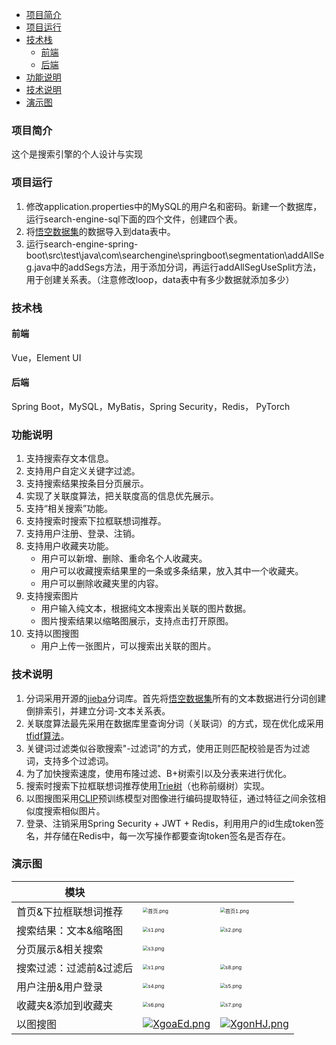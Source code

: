 - [项目简介](#项目简介)
- [项目运行](#项目运行)
- [技术栈](#技术栈)
  - [前端](#前端)
  - [后端](#后端)
- [功能说明](#功能说明)
- [技术说明](#技术说明)
- [演示图](#演示图)

### 项目简介

这个是搜索引擎的个人设计与实现

### 项目运行

1. 修改application.properties中的MySQL的用户名和密码。新建一个数据库，运行search-engine-sql下面的四个文件，创建四个表。
2. 将[悟空数据集]((https://wukong-dataset.github.io/wukong-dataset/download.html))的数据导入到data表中。
3. 运行search-engine-spring-boot\src\test\java\com\searchengine\springboot\segmentation\addAllSeg.java中的addSegs方法，用于添加分词，再运行addAllSegUseSplit方法，用于创建关系表。（注意修改loop，data表中有多少数据就添加多少）

### 技术栈

#### 前端

Vue，Element UI

#### 后端

Spring Boot，MySQL，MyBatis，Spring Security，Redis， PyTorch

### 功能说明

1. 支持搜索存文本信息。
2. 支持用户自定义关键字过滤。
3. 支持搜索结果按条目分页展示。
4. 实现了关联度算法，把关联度高的信息优先展示。
5. 支持“相关搜索”功能。
6. 支持搜索时搜索下拉框联想词推荐。
7. 支持用户注册、登录、注销。
8. 支持用户收藏夹功能。
   - 用户可以新增、删除、重命名个人收藏夹。
   - 用户可以收藏搜索结果里的一条或多条结果，放入其中一个收藏夹。
   - 用户可以删除收藏夹里的内容。
9. 支持搜索图片
   - 用户输入纯文本，根据纯文本搜索出关联的图片数据。
   - 图片搜索结果以缩略图展示，支持点击打开原图。
10. 支持以图搜图
    - 用户上传一张图片，可以搜索出关联的图片。

### 技术说明

1. 分词采用开源的[jieba](https://github.com/huaban/jieba-analysis)分词库。首先将[悟空数据集](https://wukong-dataset.github.io/wukong-dataset/download.html)所有的文本数据进行分词创建倒排索引，并建立分词-文本关系表。
2. 关联度算法最先采用在数据库里查询分词（关联词）的方式，现在优化成采用[tfidf算法](https://zh.m.wikipedia.org/zh-cn/Tf-idf)。
3. 关键词过滤类似谷歌搜索"-过滤词"的方式，使用正则匹配校验是否为过滤词，支持多个过滤词。
4. 为了加快搜索速度，使用布隆过滤、B+树索引以及分表来进行优化。
5. 搜索时搜索下拉框联想词推荐使用[Trie树](https://zh.m.wikipedia.org/zh-cn/Trie)（也称前缀树）实现。
6. 以图搜图采用[CLIP](https://github.com/openai/CLIP)预训练模型对图像进行编码提取特征，通过特征之间余弦相似度搜索相似图片。
7. 登录、注销采用Spring Security + JWT + Redis，利用用户的id生成token签名，并存储在Redis中，每一次写操作都要查询token签名是否存在。

### 演示图

| 模块                    |                                                              |                                                              |
| ----------------------- | ------------------------------------------------------------ | ------------------------------------------------------------ |
| 首页&下拉框联想词推荐   | <img src="https://s2.loli.net/2022/06/12/wKlDJ7Fg4kaAcZy.png" alt="首页.png" style="zoom:50%;" /> | <img src="https://s2.loli.net/2022/06/12/4wqZRM79vPcHOVn.png" alt="首页1.png" style="zoom:50%;" /> |
| 搜索结果：文本&缩略图   | <img src="https://s2.loli.net/2022/06/12/ioUD3QgHMudt47j.png" alt="s1.png" style="zoom:50%;" /> | <img src="https://s2.loli.net/2022/06/12/fK5aFR8hVB6IeXA.png" alt="s2.png" style="zoom:50%;" /> |
| 分页展示&相关搜索       | <img src="https://s2.loli.net/2022/06/12/6reylUwm5EOHjnu.png" alt="s3.png" style="zoom:50%;" /> |                                                              |
| 搜索过滤：过滤前&过滤后 | <img src="https://s2.loli.net/2022/06/12/ioUD3QgHMudt47j.png" alt="s1.png" style="zoom:50%;" /> | <img src="https://s2.loli.net/2022/06/12/q1WXl8vBtbLzaDk.png" alt="s8.png" style="zoom:50%;" /> |
| 用户注册&用户登录       | <img src="https://s2.loli.net/2022/06/12/49bkQuWnetHFZsM.png" alt="s4.png" style="zoom:50%;" /> | <img src="https://s2.loli.net/2022/06/12/j9xfZrQ5Y2wE3aF.png" alt="s5.png" style="zoom:50%;" /> |
| 收藏夹&添加到收藏夹     | <img src="https://s2.loli.net/2022/06/12/K8gi9CpZOcBtsnq.png" alt="s6.png" style="zoom:50%;" /> | <img src="https://s2.loli.net/2022/06/12/ZjLc25grxzDiYX4.png" alt="s7.png" style="zoom:50%;" /> |
| 以图搜图                | [![XgoaEd.png](https://s1.ax1x.com/2022/06/12/XgoaEd.png)](https://imgtu.com/i/XgoaEd) | [![XgonHJ.png](https://s1.ax1x.com/2022/06/12/XgonHJ.png)](https://imgtu.com/i/XgonHJ) |



​	
